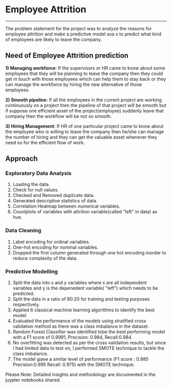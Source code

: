 # Employee Attrition
------------------

The problem statement for the project was to analyze the reasons for employee attrition and make a predictive model soa s to predict what kind of employees are
likely to leave the company.

## Need of Employee Attrition prediction

**1) Managing workforce**: If the supervisors or HR came to know about some employees that they will be planning to leave the company then they could get in touch 
                       with those employees which can help them to stay back or they can manage the workforce by hiring the new alternative of those employees.
                       
**2) Smooth pipeline**: If all the employees in the current project are working continuously on a project then the pipeline of that project will be smooth but if 
                    suppose one efficient asset of the project(employee) suddenly leave that company then the workflow will be not so smooth.
                    
**3) Hiring Management**: If HR of one particular project came to know about the employee who is willing to leave the company then he/she can manage the number of 
                          hiring and they can get the valuable asset whenever they need so for the efficient flow of work.
                          
 
 ## Approach
 
### Exploratory Data Analysis

1) Loading the data.
2) Check for null values.
3) Checked and Removed duplicate data.
4) Generated descriptive statistics of data.
5) Correlation Heatmap between numerical variables.
6) Countplots of variables with attrition variable(called "left" in data) as hue.

### Data Cleaning

1) Label encoding for ordinal variables.
2) One-hot encoding for nominal variables.
3) Dropped the first column generated through one hot encoding inorder to reduce complexity of the data.

### Predictive Modelling

1) Split the data into x and y variables where x are all independent variables and y is the depenedent variable( "left") which needs to be predicted.
2) Split the data in a ratio of 80:20 for training and testing purposes respectively.
3) Applied 6 classical machine learning algorithms to identify the best model.
4) Evaluated the performance of the models using stratified cross validation method as there was a class imbalance in the dataset.
5) Random Forest Classifier was identified tobe the best performing model with a F1 score of 0.9991, Precision: 0.984, Recall:0.984.
6) No overfitting was detected as per the cross validation results, but since I had limited data to test on, I performed SMOTE technique to tackle the class imbalance.
7) The model giave a similar level of performance (F1 score : 0.985 Precision:0.995 Recall: 0.975) with the SMOTE technique.

Please Note: Detailed insights and methodology are documented in the juypter notebooks shared.
